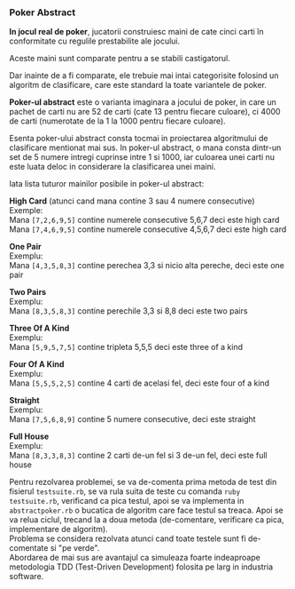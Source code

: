### Poker Abstract

**In jocul real de poker**, jucatorii construiesc maini de cate cinci carti în conformitate cu regulile prestabilite ale jocului.

Aceste maini sunt comparate pentru a se stabili castigatorul.

Dar inainte de a fi comparate, ele trebuie mai intai categorisite folosind un algoritm de clasificare, care este standard la toate variantele de poker.

**Poker-ul abstract** este o varianta imaginara a jocului de poker, in care un pachet de carti nu are 52 de carti (cate 13 pentru fiecare culoare), ci 4000 de carti (numerotate de la 1 la 1000 pentru fiecare culoare).

Esenta poker-ului abstract consta tocmai in proiectarea algoritmului de clasificare mentionat mai sus. In poker-ul abstract, o mana consta dintr-un set de 5 numere intregi cuprinse intre 1 si 1000, iar culoarea unei carti nu este luata deloc in considerare la clasificarea unei maini.

Iata lista tuturor mainilor posibile in poker-ul abstract:

**High Card** (atunci cand mana contine 3 sau 4 numere consecutive)  
Exemple:  
Mana `[7,2,6,9,5]` contine numerele consecutive 5,6,7 deci este high card  
Mana `[7,4,6,9,5]` contine numerele consecutive 4,5,6,7 deci este high card

**One Pair**  
Exemplu:  
Mana `[4,3,5,8,3]` contine perechea 3,3 si nicio alta pereche, deci este one pair

**Two Pairs**  
Exemplu:  
Mana `[8,3,5,8,3]` contine perechile 3,3 si 8,8 deci este two pairs

**Three Of A Kind**  
Exemplu:  
Mana `[5,9,5,7,5]` contine tripleta 5,5,5 deci este three of a kind

**Four Of A Kind**  
Exemplu:  
Mana `[5,5,5,2,5]` contine 4 carti de acelasi fel, deci este four of a kind

**Straight**  
Exemplu:  
Mana `[7,5,6,8,9]` contine 5 numere consecutive, deci este straight

**Full House**  
Exemplu:  
Mana `[8,3,3,8,3]` contine 2 carti de-un fel si 3 de-un fel, deci este full house

Pentru rezolvarea problemei, se va de-comenta prima metoda de test din fisierul `testsuite.rb`, se va rula suita de teste cu comanda `ruby testsuite.rb`, verificand ca pica testul, apoi se va implementa in `abstractpoker.rb` o bucatica de algoritm care face testul sa treaca. Apoi se va relua ciclul, trecand la a doua metoda (de-comentare, verificare ca pica, implementare de algoritm).  
Problema se considera rezolvata atunci cand toate testele sunt fi de-comentate si "pe verde".  
Abordarea de mai sus are avantajul ca simuleaza foarte indeaproape metodologia TDD (Test-Driven Development) folosita pe larg in industria software.
